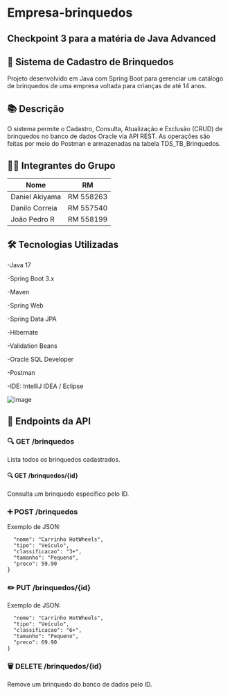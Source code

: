 # Empresa-brinquedos
Checkpoint 3 para a matéria de Java Advanced
------------------------------------------------------------------------------------------------------------------------------------------------------------------------------------------------------------------------------------------------------------------------

## 🧸 Sistema de Cadastro de Brinquedos
Projeto desenvolvido em Java com Spring Boot para gerenciar um catálogo de brinquedos de uma empresa voltada para crianças de até 14 anos.

## 📚 Descrição
O sistema permite o Cadastro, Consulta, Atualização e Exclusão (CRUD) de brinquedos no banco de dados Oracle via API REST. As operações são feitas por meio do Postman e armazenadas na tabela TDS_TB_Brinquedos.

## 👨‍💻 Integrantes do Grupo
| Nome           | RM        |
|----------------|-----------|
| Daniel Akiyama | RM 558263 |
| Danilo Correia | RM 557540 |
| João Pedro R   | RM 558199 |

## 🛠️ Tecnologias Utilizadas
-Java 17

-Spring Boot 3.x

-Maven

-Spring Web

-Spring Data JPA

-Hibernate

-Validation Beans

-Oracle SQL Developer

-Postman

-IDE: IntelliJ IDEA / Eclipse


![image](https://github.com/user-attachments/assets/6153c93f-1771-4686-9da9-76859253c48f)

## 📂 Endpoints da API

### 🔍 GET /brinquedos
Lista todos os brinquedos cadastrados.

#### 🔍 GET /brinquedos/{id}
Consulta um brinquedo específico pelo ID.

### ➕ POST /brinquedos
Exemplo de JSON:

```json{
  "nome": "Carrinho HotWheels",
  "tipo": "Veículo",
  "classificacao": "3+",
  "tamanho": "Pequeno",
  "preco": 59.90
}
```

### ✏️ PUT /brinquedos/{id}
Exemplo de JSON:

```json{
  "nome": "Carrinho HotWheels",
  "tipo": "Veículo",
  "classificacao": "6+",
  "tamanho": "Pequeno",
  "preco": 69.90
}
```

### 🗑️ DELETE /brinquedos/{id}
Remove um brinquedo do banco de dados pelo ID.
